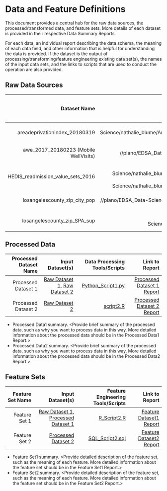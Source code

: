 # Data and Feature Definitions

This document provides a central hub for the raw data sources, the processed/transformed data, and feature sets. More details of each dataset is provided in their respective Data Summary Reports. 

For each data, an individual report describing the data schema, the meaning of each data field, and other information that is helpful for understanding the data is provided. If the dataset is the output of processing/transforming/feature engineering existing data set(s), the names of the input data sets, and the links to scripts that are used to conduct the operation are also provided. 

## Raw Data Sources
| Dataset Name | Original Location   | Destination Location  | Data Movement Tools / Scripts | Link to Report |
| ---:| ---: | ---: | ---: | ---: | 
| areadeprivationindex_20180319 | //plano/EDSA_Data-Science/nathalie_blume/Area_Deprivation_Index_Dataset_CA_Zip_Codes/[CA zips, CA zip2, CA zips3](//plano/EDSA_Data-Science/nathalie_blume/Area_Deprivation_Index_Dataset_CA_Zip_Codes/) | hdfs hive warehouse flatfile.db | [Link to Sqoop script](https://dsghe.lacare.org/nblume/Readmissions/blob/master/Code/Data_Acquisition_and_Understanding/DataImportScripts/areadeprivationindex_20180319.txt) | [Summary Report](https://dsghe.lacare.org/nblume/Readmissions/tree/master/Docs/Data_Report/RawDataSets/areadeprivationindex_20180319_SummaryReport.md)|
| awe_2017_20180223 (Mobile WellVisits) | //plano/EDSA_Data-Science/nathalie_blume/[awe_2017_20180223](//plano/EDSA_Data-Science/nathalie_blume/awe_2017_20180223) | hdfs hive warehouse flatfile.db | [Link to Sqoop script](https://dsghe.lacare.org/nblume/Readmissions/blob/master/Code/Data_Acquisition_and_Understanding/DataImportScripts/awe_2017_20180223.txt) | [Summary Report](https://dsghe.lacare.org/nblume/Readmissions/tree/master/Docs/Data_Report/RawDataSets/awe_2017_20180223_SummaryReport.md)|
| HEDIS_readmission_value_sets_2016 | //plano/EDSA_Data-Science/nathalie_blume/z_HEDIS_2017_Volume_2_VSD_2016-07-01](//plano/EDSA_Data-Science/nathalie_blume/z_HEDIS_2017_Volume_2_VSD_2016-07-01) | hdfs hive warehouse flatfile.db | [Link to Sqoop script](https://dsghe.lacare.org/nblume/Readmissions/blob/master/Code/Data_Acquisition_and_Understanding/DataImportScripts/HEDIS_readmission_value_sets_2016.txt) | [Summary Report](https://dsghe.lacare.org/nblume/Readmissions/tree/master/Docs/Data_Report/RawDataSets/HEDIS_readmission_value_sets_2016_SummaryReport.md)|
| losangelescounty_zip_city_pop | //plano/EDSA_Data-Science/nathalie_blume/[losangelescounty_zip_city_pop](//plano/EDSA_Data-Science/nathalie_blume/losangelescounty_zip_city_pop) | hdfs hive warehouse flatfile.db | [Link to Sqoop script](https://dsghe.lacare.org/nblume/Readmissions/blob/master/Code/Data_Acquisition_and_Understanding/DataImportScripts/losangelescounty_zip_city_pop.txt) | [Summary Report](https://dsghe.lacare.org/nblume/Readmissions/tree/master/Docs/Data_Report/RawDataSets/losangelescounty_zip_city_pop_SummaryReport.md)|
| losangelescounty_zip_SPA_sup | //plano/EDSA_Data-Science/nathalie_blume/[losangelescounty_zip_SPA_sup](//plano/EDSA_Data-Science/nathalie_blume/losangelescounty_zip_SPA_sup) | hdfs hive warehouse flatfile.db | [Link to Sqoop script](https://dsghe.lacare.org/nblume/Readmissions/blob/master/Code/Data_Acquisition_and_Understanding/DataImportScripts/losangelescounty_zip_SPA_sup.txt) | [Summary Report](https://dsghe.lacare.org/nblume/Readmissions/tree/master/Docs/Data_Report/RawDataSets/losangelescounty_zip_SPA_sup_SummaryReport.md)|

## Processed Data
| Processed Dataset Name | Input Dataset(s)   | Data Processing Tools/Scripts | Link to Report |
| ---:| ---: | ---: | ---: | 
| Processed Dataset 1 | [Raw Dataset 1](https://dsghe.lacare.org/bshelton/DataScience-ProjectTemplate/blob/master/Docs/Data_Report/RawDataSet1SummaryReport.md), [Raw Dataset 2](https://dsghe.lacare.org/bshelton/DataScience-ProjectTemplate/blob/master/Docs/Data_Report/RawDataSet2SummaryReport.md) | [Python_Script1.py](link/to/python/script/file/in/Code) | [Processed Dataset 1 Report](https://dsghe.lacare.org/bshelton/DataScience-ProjectTemplate/blob/master/Docs/Data_Report/ProcessedDataSet1SummaryReport.md)|
| Processed Dataset 2 | [Raw Dataset 2](https://dsghe.lacare.org/bshelton/DataScience-ProjectTemplate/blob/master/Docs/Data_Report/RawDataSet2SummaryReport.md) |[script2.R](link/to/R/script/file/in/Code) | [Processed Dataset 2 Report](https://dsghe.lacare.org/bshelton/DataScience-ProjectTemplate/blob/master/Docs/Data_Report/ProcessedDataSet2SummaryReport.md)|

* Processed Data1 summary. <Provide brief summary of the processed data, such as why you want to process data in this way. More detailed information about the processed data should be in the Processed Data1 Report.>
* Processed Data2 summary. <Provide brief summary of the processed data, such as why you want to process data in this way. More detailed information about the processed data should be in the Processed Data2 Report.> 

## Feature Sets

| Feature Set Name | Input Dataset(s)   | Feature Engineering Tools/Scripts | Link to Report |
| ---:| ---: | ---: | ---: | 
| Feature Set 1 | [Raw Dataset 1](https://dsghe.lacare.org/bshelton/DataScience-ProjectTemplate/blob/master/Docs/Data_Report/RawDataSet1SummaryReport.md), [Processed Dataset 1](https://dsghe.lacare.org/bshelton/DataScience-ProjectTemplate/blob/master/Docs/Data_Report/ProcessedDataSet1SummaryReport.md) | [R_Script2.R](link/to/R/script/file/in/Code) | [Feature Dataset1 Report](https://dsghe.lacare.org/bshelton/DataScience-ProjectTemplate/blob/master/Docs/Data_Report/FeatureDataSet1SummaryReport.md)|
| Feature Set 2 | [Processed Dataset 2](https://dsghe.lacare.org/bshelton/DataScience-ProjectTemplate/blob/master/Docs/Data_Report/ProcessedDataSet2SummaryReport.md) |[SQL_Script2.sql](link/to/sql/script/file/in/Code) | [Feature Dataset2 Report](https://dsghe.lacare.org/bshelton/DataScience-ProjectTemplate/blob/master/Docs/Data_Report/FeatureDataSet2SummaryReport.md)|

* Feature Set1 summary. <Provide detailed description of the feature set, such as the meaning of each feature. More detailed information about the feature set should be in the Feature Set1 Report.>
* Feature Set2 summary. <Provide detailed description of the feature set, such as the meaning of each feature. More detailed information about the feature set should be in the Feature Set2 Report.> 
